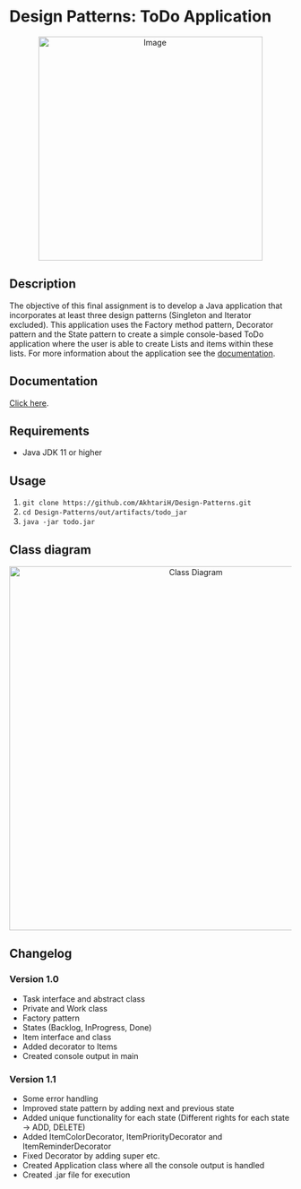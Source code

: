 # Design Patterns: ToDo Application

<p align="center">
<img src="https://i.imgur.com/nxwa8lY.png" alt="Image" width="400">
</p>


## Description

The objective of this final assignment is to develop a Java application that incorporates at least three design patterns (Singleton and Iterator excluded). This application uses the Factory method pattern, Decorator pattern and the State pattern to create a simple console-based ToDo application where the user is able to create Lists and items within these lists. For more information about the application see the [documentation](#documentation).

## Documentation

[Click here](https://newuniversity-my.sharepoint.com/:b:/g/personal/hemran_akhtari_student_nhlstenden_com/Eb2sQxctwutHvrNmtiz0F8cBmKxeuegIfvKtsk3bKCpUXw?e=ozmU0h).

## Requirements
- Java JDK 11 or higher

## Usage

1. ``` git clone https://github.com/AkhtariH/Design-Patterns.git ```
2. ``` cd Design-Patterns/out/artifacts/todo_jar ```
3. ``` java -jar todo.jar ```

## Class diagram

<p align="center">
<img src="https://i.imgur.com/bFXiFqJ.png" alt="Class Diagram" width="650">
</p>

## Changelog
### Version 1.0
- Task interface and abstract class
- Private and Work class
- Factory pattern
- States (Backlog, InProgress, Done)
- Item interface and class
- Added decorator to Items
- Created console output in main 

### Version 1.1
- Some error handling
- Improved state pattern by adding next and previous state
- Added unique functionality for each state (Different rights for each state -> ADD, DELETE)
- Added ItemColorDecorator, ItemPriorityDecorator and ItemReminderDecorator
- Fixed Decorator by adding super etc.
- Created Application class where all the console output is handled
- Created .jar file for execution




